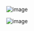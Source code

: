 ![image](https://github.com/user-attachments/assets/13fa2410-6713-440b-8a23-a92a7805a10e)

![image](https://github.com/user-attachments/assets/1c9955a9-886f-4486-a52e-22795062b1bd)
